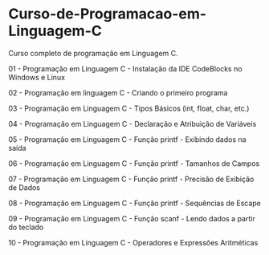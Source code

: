 # Curso-de-Programacao-em-Linguagem-C
Curso completo de programação em Linguagem C.

01 - Programação em Linguagem C - Instalação da IDE CodeBlocks no Windows e Linux

02 - Programação em linguagem C - Criando o primeiro programa

03 - Programação em Linguagem C - Tipos Básicos (int, float, char, etc.)

04 - Programação em Linguagem C - Declaração e Atribuição de Variáveis

05 - Programação em Linguagem C - Função printf - Exibindo dados na saída

06 - Programação em Linguagem C - Função printf - Tamanhos de Campos

07 - Programação em Linguagem C - Função printf - Precisão de Exibição de Dados

08 - Programação em Linguagem C - Função printf - Sequências de Escape

09 - Programação em Linguagem C - Função scanf - Lendo dados a partir do teclado

10 - Programação em Linguagem C - Operadores e Expressões Aritméticas
